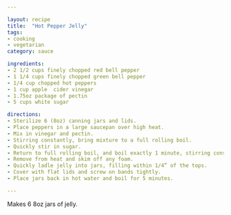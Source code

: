 ```yaml
---

layout: recipe
title:  "Hot Pepper Jelly"
tags: 
- cooking
- vegetarian
category: sauce

ingredients:
- 2 1/2 cups finely chopped red bell pepper
- 1 1/4 cups finely chopped green bell pepper
- 1/4 cup chopped hot peppers
- 1 cup apple  cider vinegar
- 1.75oz package of pectin
- 5 cups white sugar

directions:
- Sterilize 6 (8oz) canning jars and lids. 
- Place peppers in a large saucepan over high heat. 
- Mix in vinegar and pectin. 
- Stirring constantly, bring mixture to a full rolling boil. 
- Quickly stir in sugar. 
- Return to full rolling boil, and boil exactly 1 minute, stirring constantly. 
- Remove from heat and skim off any foam. 
- Quickly ladle jelly into jars, filling within 1/4” of the tops. 
- Cover with flat lids and screw on bands tightly. 
- Place jars back in hot water and boil for 5 minutes.

---
```


Makes 6 8oz jars of jelly.